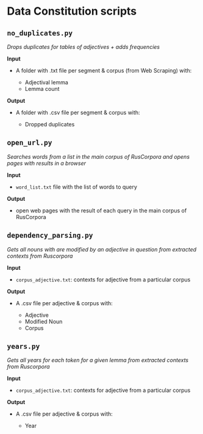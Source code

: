 # Data Constitution scripts

## `no_duplicates.py` 

*Drops duplicates for tables of adjectives + adds frequencies*

**Input**

- A folder with .txt file per segment & corpus (from Web Scraping) with: 

    - Adjectival lemma
    - Lemma count

**Output**

- A folder with .csv file per segment & corpus with: 

    - Dropped duplicates

## `open_url.py` 

*Searches words from a list in the main corpus of RusCorpora and opens pages with results in a browser*

**Input**

- `word_list.txt` file with the list of words to query

**Output**

- open web pages with the result of each query in the main corpus of RusCorpora

## `dependency_parsing.py` 

*Gets all nouns with are modified by an adjective in question from extracted contexts from Ruscorpora*

**Input**

- `corpus_adjective.txt`: contexts for adjective from a particular corpus

**Output**

- A .csv file per adjective & corpus with: 

    - Adjective
    - Modified Noun
    - Corpus

## `years.py` 

*Gets all years for each token for a given lemma from extracted contexts from Ruscorpora*

**Input**

- `corpus_adjective.txt`: contexts for adjective from a particular corpus

**Output**

- A .csv file per adjective & corpus with: 

    - Year